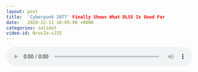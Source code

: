 ```yaml
---
layout: post
title:  'Cyberpunk 2077' Finally Shows What DLSS Is Good For
date:   2020-12-11 16:05:00 +0000
categories: solidot
video-id: NrucZa-sJIE
---
```


<audio src="/assets/5602333d130eae1986bc445ce73bce97.mp3" style="width: 100%;" controls></audio>

